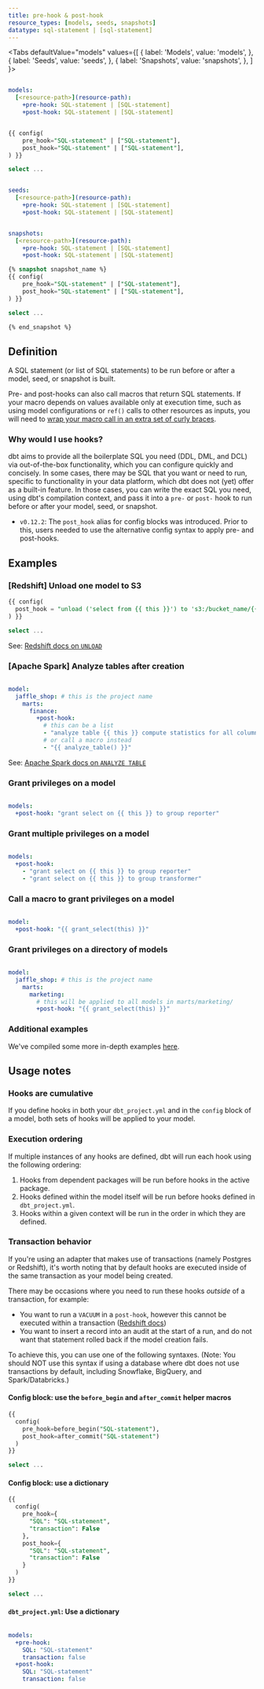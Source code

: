 ```yaml
---
title: pre-hook & post-hook
resource_types: [models, seeds, snapshots]
datatype: sql-statement | [sql-statement]
---
```


<Tabs
  defaultValue="models"
  values={[
    { label: 'Models', value: 'models', },
    { label: 'Seeds', value: 'seeds', },
    { label: 'Snapshots', value: 'snapshots', },
  ]
}>

<TabItem value="models">

<Snippet src="post-and-pre-hooks-sql-statement" /> 

<File name='dbt_project.yml'>

```yml

models:
  [<resource-path>](resource-path):
    +pre-hook: SQL-statement | [SQL-statement]
    +post-hook: SQL-statement | [SQL-statement]

```

</File>

<File name='models/<model_name>.sql'>

```sql

{{ config(
    pre_hook="SQL-statement" | ["SQL-statement"],
    post_hook="SQL-statement" | ["SQL-statement"],
) }}

select ...

```


</File>

</TabItem>

<TabItem value="seeds">

<Snippet src="post-and-pre-hooks-sql-statement" /> 

<File name='dbt_project.yml'>

```yml

seeds:
  [<resource-path>](resource-path):
    +pre-hook: SQL-statement | [SQL-statement]
    +post-hook: SQL-statement | [SQL-statement]

```

</File>

</TabItem>

<TabItem value="snapshots">

<Snippet src="post-and-pre-hooks-sql-statement" /> 

<File name='dbt_project.yml'>

```yml

snapshots:
  [<resource-path>](resource-path):
    +pre-hook: SQL-statement | [SQL-statement]
    +post-hook: SQL-statement | [SQL-statement]

```

</File>

<File name='snapshots/<filename>.sql'>

```sql
{% snapshot snapshot_name %}
{{ config(
    pre_hook="SQL-statement" | ["SQL-statement"],
    post_hook="SQL-statement" | ["SQL-statement"],
) }}

select ...

{% end_snapshot %}

```

</File>

</TabItem>

</Tabs>

## Definition
A SQL statement (or list of SQL statements) to be run before or after a model, seed, or snapshot is built.

Pre- and post-hooks can also call macros that return SQL statements. If your macro depends on values available only at execution time, such as using model configurations or `ref()` calls to other resources as inputs, you will need to [wrap your macro call in an extra set of curly braces](dont-nest-your-curlies#an-exception).

### Why would I use hooks?

dbt aims to provide all the boilerplate SQL you need (DDL, DML, and DCL) via out-of-the-box functionality, which you can configure quickly and concisely. In some cases, there may be SQL that you want or need to run, specific to functionality in your data platform, which dbt does not (yet) offer as a built-in feature. In those cases, you can write the exact SQL you need, using dbt's compilation context, and pass it into a `pre-` or `post-` hook to run before or after your model, seed, or snapshot.

<Changelog>

* `v0.12.2`: The `post_hook` alias for config blocks was introduced. Prior to this, users needed to use the alternative config syntax to apply pre- and post-hooks.

</Changelog>


## Examples

<Snippet src="hooks-to-grants" />

<VersionBlock firstVersion="1.2">

### [Redshift] Unload one model to S3

<File name='model.sql'>

```sql
{{ config(
  post_hook = "unload ('select from {{ this }}') to 's3:/bucket_name/{{ this }}"
) }}

select ...
```

</File>

See: [Redshift docs on `UNLOAD`](https://docs.aws.amazon.com/redshift/latest/dg/r_UNLOAD.html)

### [Apache Spark] Analyze tables after creation

<File name='dbt_project.yml'>

```yml

model:
  jaffle_shop: # this is the project name
    marts:
      finance:
        +post-hook:
          # this can be a list
          - "analyze table {{ this }} compute statistics for all columns"
          # or call a macro instead
          - "{{ analyze_table() }}"
```

See: [Apache Spark docs on `ANALYZE TABLE`](https://spark.apache.org/docs/latest/sql-ref-syntax-aux-analyze-table.html)

</File>

</VersionBlock>

<VersionBlock lastVersion="1.1">

### Grant privileges on a model

<File name='dbt_project.yml'>

```yml

models:
  +post-hook: "grant select on {{ this }} to group reporter"

```

</File>

### Grant multiple privileges on a model

<File name='dbt_project.yml'>

```yml

models:
  +post-hook:
    - "grant select on {{ this }} to group reporter"
    - "grant select on {{ this }} to group transformer"

```

</File>

### Call a macro to grant privileges on a model

<File name='dbt_project.yml'>

```yml

model:
  +post-hook: "{{ grant_select(this) }}"

```

</File>


### Grant privileges on a directory of models

<File name='dbt_project.yml'>

```yml

model:
  jaffle_shop: # this is the project name
    marts:
      marketing:
        # this will be applied to all models in marts/marketing/
        +post-hook: "{{ grant_select(this) }}"

```

</File>

</VersionBlock>

### Additional examples
We've compiled some more in-depth examples [here](hooks-operations#additional-examples).

## Usage notes
### Hooks are cumulative
If you define hooks in both your `dbt_project.yml` and in the `config` block of a model, both sets of hooks will be applied to your model.

### Execution ordering
If multiple instances of any hooks are defined, dbt will run each hook using the following ordering:
1. Hooks from dependent packages will be run before hooks in the active package.
2. Hooks defined within the model itself will be run before hooks defined in `dbt_project.yml`.
3. Hooks within a given context will be run in the order in which they are defined.


### Transaction behavior
If you're using an adapter that makes use of transactions (namely Postgres or Redshift), it's worth noting that by default hooks are executed inside of the same transaction as your model being created.

There may be occasions where you need to run these hooks _outside_ of a transaction, for example:
* You want to run a `VACUUM` in a `post-hook`, however this cannot be executed within a transaction ([Redshift docs](https://docs.aws.amazon.com/redshift/latest/dg/r_VACUUM_command.html#r_VACUUM_usage_notes))
* You want to insert a record into an audit <Term id="table" /> at the start of a run, and do not want that statement rolled back if the model creation fails.

To achieve this, you can use one of the following syntaxes. (Note: You should NOT use this syntax if using a database where dbt does not use transactions by default, including Snowflake, BigQuery, and Spark/Databricks.)

#### Config block: use the `before_begin` and `after_commit` helper macros

<File name='models/<modelname>.sql'>

```sql
{{
  config(
    pre_hook=before_begin("SQL-statement"),
    post_hook=after_commit("SQL-statement")
  )
}}

select ...

```

</File>

#### Config block: use a dictionary
<File name='models/<modelname>.sql'>

```sql
{{
  config(
    pre_hook={
      "SQL": "SQL-statement",
      "transaction": False
    },
    post_hook={
      "SQL": "SQL-statement",
      "transaction": False
    }
  )
}}

select ...

```

</File>

#### `dbt_project.yml`: Use a dictionary

<File name='dbt_project.yml'>

```yml

models:
  +pre-hook:
    SQL: "SQL-statement"
    transaction: false
  +post-hook:
    SQL: "SQL-statement"
    transaction: false


```

</File>
